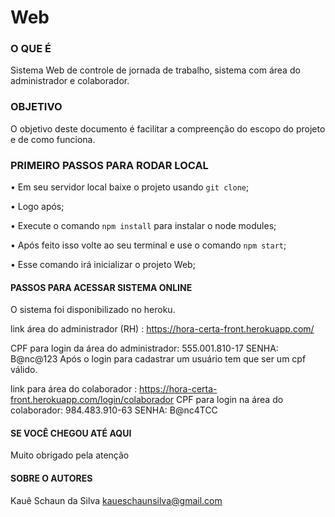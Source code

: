 # Web

### O QUE É
Sistema Web de controle de jornada de trabalho, sistema com área do administrador e colaborador.

### OBJETIVO
O objetivo deste documento é facilitar a compreenção do escopo do projeto e de como funciona.

### PRIMEIRO PASSOS PARA RODAR LOCAL

• Em seu servidor local baixe o projeto usando `git clone`;

• Logo após;

• Execute o comando `npm install` para instalar o node modules;

• Após feito isso volte ao seu terminal e use o comando `npm start`;

• Esse comando irá inicializar o projeto Web;


#### PASSOS PARA ACESSAR SISTEMA ONLINE
O sistema foi disponibilizado no heroku.

link área do administrador (RH) : https://hora-certa-front.herokuapp.com/

CPF para login da área do administrador: 555.001.810-17
SENHA: B@nc@123
Após o login para cadastrar um usuário tem que ser um cpf válido.

link para área do colaborador : https://hora-certa-front.herokuapp.com/login/colaborador
CPF para login na área do colaborador: 984.483.910-63
SENHA: B@nc4TCC

#### SE VOCÊ CHEGOU ATÉ AQUI
Muito obrigado pela atenção

#### SOBRE O AUTORES
 Kauê Schaun da Silva
 kaueschaunsilva@gmail.com
